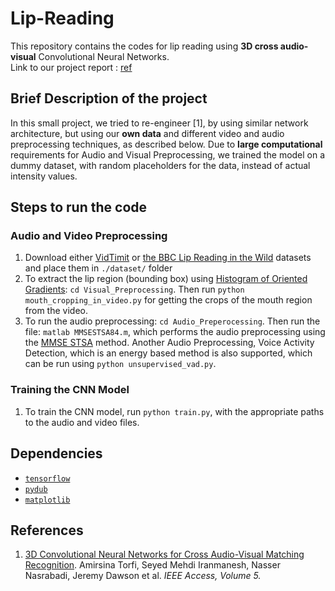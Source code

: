 # Lip-Reading
This repository contains the codes for lip reading using **3D cross audio-visual** Convolutional Neural Networks.\
Link to our project report : [ref](https://meghbhalerao.github.io/pdfs/Megh-Bhalerao-Lip-Reading-Report.pdf)

## Brief Description of the project
In this small project, we tried to re-engineer [1], by using similar network architecture, but using our **own data** and different video and audio preprocessing techniques, as described below. Due to **large computational** requirements for Audio and Visual Preprocessing, we trained the model on a dummy dataset, with random placeholders for the data, instead of actual intensity values. 

## Steps to run the code
### Audio and Video Preprocessing
1. Download either [VidTimit](https://conradsanderson.id.au/vidtimit/) or [the BBC Lip Reading in the Wild](http://www.robots.ox.ac.uk/~vgg/data/lip_reading/lrw1.html) datasets and place them in `./dataset/` folder
1. To extract the lip region (bounding box) using [Histogram of Oriented Gradients](https://lear.inrialpes.fr/people/triggs/pubs/Dalal-cvpr05.pdf): `cd Visual_Preprocessing`. Then run `python mouth_cropping_in_video.py` for getting the crops of the mouth region from the video.
2. To run the audio preprocessing: `cd Audio_Preperocessing`. Then run the file: `matlab MMSESTSA84.m`, which performs the audio preprocessing using the [MMSE STSA](https://www.researchgate.net/publication/321785229_Automatic_and_Efficient_Denoising_of_Bioacoustics_Recordings_Using_MMSE_STSA) method. Another Audio Preprocessing, Voice Activity Detection, which is an energy based method is also supported, which can be run using `python unsupervised_vad.py`. 

### Training the CNN Model
1. To train the CNN model, run `python train.py`, with the appropriate paths to the audio and video files.

## Dependencies
- [`tensorflow`](https://www.tensorflow.org)
- [`pydub`](https://pypi.org/project/pydub/)
- [`matplotlib`](https://matplotlib.org)
## References
1. [3D Convolutional Neural Networks for Cross Audio-Visual Matching Recognition](https://ieeexplore.ieee.org/document/8063416). Amirsina Torfi, Seyed Mehdi Iranmanesh, Nasser Nasrabadi, Jeremy Dawson et al. *IEEE Access, Volume 5.*

